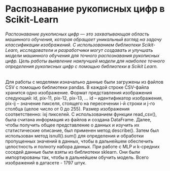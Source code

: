 # Распознавание рукописных цифр в Scikit-Learn
###### Распознавание рукописных цифр — это захватывающая область машинного обучения, которая обращает уникальный взгляд на задачу классификации изображений. С использованием библиотеки Scikit-Learn, исследователи и разработчики могут создавать и улучшать модели машинного обучения для точного распознавания рукописных цифр. Цель работы выявление наилучшей модели для наиболее точного определения рукописных цифр с помощью библиотеки в Scikit Learn.
Для работы с моделями изначально данные были загружены из файлов CSV с помощью библиотеки pandas. В каждой строке CSV-файла хранится одно изображение. Формат представления изображения следующий: id, pix-11, pix-12, pix-13, ... id – идентификатор изображения, pix-ij – значение пикселя, стоящего на пересечении i-й строки и j-го столбца (целое число от 0 до 255). Размер изображения соответственно: ixj пикселей.  С использованием функции read_csv(), была считана информация из файлов и создана DataFrame. Далее, чтобы получить общее представление о данных и изучить их статистические описание, был применен метод describe(). Затем был использован метод isnull().sum() для определения и обработки пропущенных значений в данных, чтобы в дальнейшем обеспечить целостность и полноту набора данных.
При работе с MLP и k-средних соседей данные были взяты из библиотеки sklearn. Они были импортированы так, чтобы в дальнейшем обучить модель. Всего изображений в датасете - 1797 штук.
